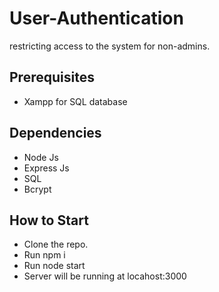 # User-Authentication
restricting access to the system for non-admins.

## Prerequisites
- Xampp for SQL database

## Dependencies 
- Node Js
- Express Js
- SQL
- Bcrypt

## How to Start
- Clone the repo.
- Run npm i
- Run node start
- Server will be running at locahost:3000